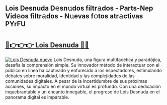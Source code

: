 ## Lois Desnuda D𝚎sn𝚞dos filtr𝚊dos - Parts-Nep Vid𝚎os filtr𝚊dos - N𝚞evas f𝚘tos atr𝚊ctivas PYrFU

# <h2><a href="http://mb49xpi.tromn.icu/?c=Lois+Desnuda">🔗👉👉👉 Lois Desnuda 🔗🔗</a></h2>

[![Lois Desnuda nuevo](https://i.imgur.com/pEAQMta.gif)](http://mb49xpi.tromn.icu/?c=Lois+Desnuda)
Lois Desnuda, una figura multifacética y paradójica, desafía la comprensión simple. Su innovador método de interactuar con el público en línea ha cautivado y enfurecido a los espectadores, estimulando debates sobre moralidad, identidad y las complejidades de las comunidades digitales. A pesar de la incertidumbre de sus próximas acciones, su impacto en el mundo virtual es profundo. Con una dedicación inquebrantable y un encanto innegable, el progreso de Lois Desnuda en el panorama digital es imparable.
